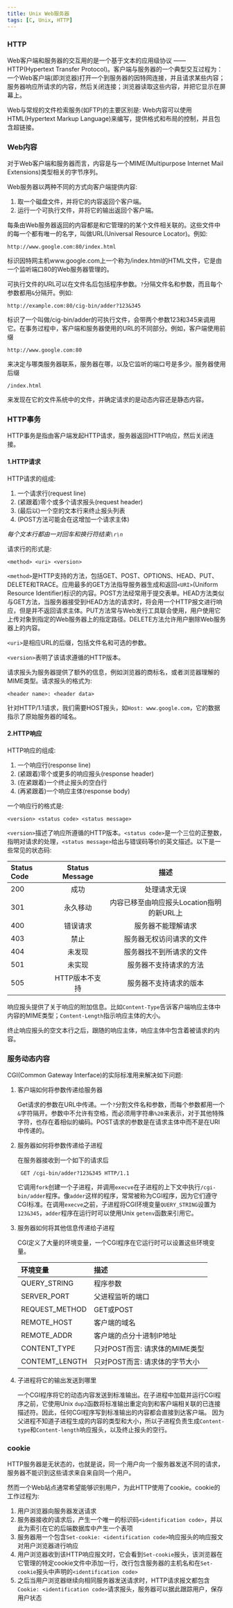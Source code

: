```yaml
---
title: Unix Web服务器
tags: [C, Unix, HTTP]
---
```


### HTTP

Web客户端和服务器的交互用的是一个基于文本的应用级协议 —— HTTP(Hypertext Transfer Protocol)。客户端与服务器的一个典型交互过程为：一个Web客户端(即浏览器)打开一个到服务器的因特网连接，并且请求某些内容；服务器响应所请求的内容，然后关闭连接；浏览器读取这些内容，并把它显示在屏幕上。

Web与常规的文件检索服务(如FTP)的主要区别是: Web内容可以使用HTML(Hypertext Markup Language)来编写，提供格式和布局的控制，并且包含超链接。

### Web内容

对于Web客户端和服务器而言，内容是与一个MIME(Multipurpose Internet Mail Extensions)类型相关的字节序列。

Web服务器以两种不同的方式向客户端提供内容:

1. 取一个磁盘文件，并将它的内容返回个客户端。
2. 运行一个可执行文件，并将它的输出返回个客户端。

每条由Web服务器返回的内容都是和它管理的的某个文件相关联的。这些文件中的每一个都有唯一的名字，叫做URL(Universal Resource Locator)。例如:

    http://www.google.com:80/index.html

标识因特网主机www.google.com上一个称为/index.html的HTML文件，它是由一个监听端口80的Web服务器管理的。

可执行文件的URL可以在文件名后包括程序参数。`?`分隔文件名和参数，而且每个参数都用`&`分隔开。例如:

    http://example.com:80/cig-bin/adder?123&345

标识了一个叫做/cig-bin/adder的可执行文件，会带两个参数123和345来调用它。在事务过程中，客户端和服务器使用的URL的不同部分。例如，客户端使用前缀

    http://www.google.com:80

来决定与哪类服务器联系，服务器在哪，以及它监听的端口号是多少。服务器使用后缀

    /index.html

来发现在它的文件系统中的文件，并确定请求的是动态内容还是静态内容。

### HTTP事务

HTTP事务是指由客户端发起HTTP请求，服务器返回HTTP响应，然后关闭连接。

#### 1.HTTP请求

HTTP请求的组成:

1. 一个请求行(request line)
2. (紧跟着)零个或多个请求报头(request header)
3. (最后以)一个空的文本行来终止报头列表
4. (POST方法可能会在这增加一个请求主体)

*每个文本行都由一对回车和换行符结束`\r\n`*

请求行的形式是:

    <method> <uri> <version>

`<method>`是HTTP支持的方法，包括GET、POST、OPTIONS、HEAD、PUT、DELETE和TRACE。应用最多的GET方法指导服务器生成和返回`<URI>`(Uniform Resource Identifier)标识的内容。POST方法经常用于提交表单。HEAD方法类似与GET方法，当服务器接受到HEAD方法的请求时，将会用一个HTTP报文进行响应，但是并不返回请求主体。PUT方法常与Web发行工具联合使用，用户使用它上传对象到指定的Web服务器上的指定路径。DELETE方法允许用户删除Web服务器上的内容。

`<uri>`是相应URL的后缀，包括文件名和可选的参数。

`<version>`表明了该请求遵循的HTTP版本。

请求报头为服务器提供了额外的信息，例如浏览器的商标名，或者浏览器理解的MIME类型。请求报头的格式为:

    <header name>: <header data>

针对HTTP/1.1请求，我们需要HOST报头，如`Host: www.google.com`，它的数据指示了原始服务器的域名。

#### 2.HTTP响应

HTTP响应的组成:

1. 一个响应行(response line)
2. (紧跟着)零个或更多的响应报头(response header)
4. (在紧跟着)一个终止报头的空白行
5. (再紧跟着)一个响应主体(response body)

一个响应行的格式是:

    <version> <status code> <status message>

`<version>`描述了响应所遵循的HTTP版本。`<status code>`是一个三位的正整数，指明对请求的处理，`<status message>`给出与错误码等价的英文描述。以下是一些常见的状态码:

|Status Code |Status Message | 描述                                    |
|:-----------|:-------------:|:---------------------------------------:|
|200         |成功           |处理请求无误                             |
|301         |永久移动       |内容已移至由响应报头Location指明的新URL上|
|400         |错误请求       |服务器不能理解请求                       |
|403         |禁止           |服务器无权访问请求的文件                 |
|404         |未发现         |服务器找不到所请求的文件                 |
|501         |未实现         |服务器不支持请求的方法                   |
|505         |HTTP版本不支持 |服务器不支持请求的版本                   |

响应报头提供了关于响应的附加信息。比如`Content-Type`告诉客户端响应主体中内容的MIME类型；`Content-Length`指示响应主体的大小。

终止响应报头的空文本行之后，跟随的响应主体，响应主体中包含着被请求的内容。

### 服务动态内容

CGI(Common Gateway Interface)的实际标准用来解决如下问题:

1. 客户端如何将参数传递给服务器

    Get请求的参数在URL中传递。一个`?`分割文件名和参数，而每个参数都用一个`&`字符隔开。参数中不允许有空格，而必须用字符串`%20`来表示，对于其他特殊字符，也存在着相似的编码。POST请求的参数是在请求主体中而不是在URI中传递的。

2. 服务器如何将参数传递给子进程

    在服务器接收到一个如下的请求后

        GET /cgi-bin/adder?123&345 HTTP/1.1

    它调用`fork`创建一个子进程，并调用`execve`在子进程的上下文中执行`/cgi-bin/adder`程序。像`adder`这样的程序，常常被称为CGI程序，因为它们遵守CGI标准。在调用`execve`之前，子进程将CGI环境变量`QUERY_STRING`设置为`123&345`，`adder`程序在运行时可以使用Unix `getenv`函数来引用它。

3. 服务器如何将其他信息传递给子进程

    CGI定义了大量的环境变量，一个CGI程序在它运行时可以设置这些环境变量。

    |环境变量       |描述                           |
    |:--------------|:------------------------------|
    |QUERY_STRING   |程序参数                       |
    |SERVER_PORT    |父进程监听的端口               |
    |REQUEST_METHOD |GET或POST                      |
    |REMOTE_HOST    |客户端的域名                   |
    |REMOTE_ADDR    |客户端的点分十进制IP地址       |
    |CONTENT_TYPE   |只对POST而言: 请求体的MIME类型 |
    |CONTEMT_LENGTH |只对POST而言: 请求体的字节大小 |

4. 子进程将它的输出发送到哪里

    一个CGI程序将它的动态内容发送到标准输出。在子进程中加载并运行CGI程序之前，它使用Unix `dup2`函数将标准输出重定向到和客户端相关联的已连接描述符。因此，任何CGI程序写到标准输出的内容都会直接到达客户端。
    因为父进程不知道子进程生成的内容的类型和大小，所以子进程负责生成`Content-type`和`Content-length`响应报头，以及终止报头的空行。

### cookie

HTTP服务器是无状态的，也就是说，同一个用户向一个服务器发送不同的请求，服务器不能识到这些请求来自来自同一个用户。

然而一个Web站点通常希望能够识别用户，为此HTTP使用了cookie。cookie的工作过程为:

1. 用户浏览器向服务器发送请求
2. 服务器接收的请求后，产生一个唯一的标识码`<identification code>`，并以此为索引在它的后端数据库中产生一个表项
3. 服务器用一个包含`Set-cookie: <identification code>`响应报头的响应报文对用户浏览器进行响应
4. 用户浏览器收到该HTTP响应报文时，它会看到`Set-cookie`报头，该浏览器在它管理的特定cookie文件中添加一行，改行包含服务器的主机名和在`Set-cookie`报头中声明的`<identification code>`
5. 之后当用户浏览器继续向相同服务器发送请求时，HTTP请求报文都包含`Cookie: <identification code>`请求报头，服务器可以据此跟踪用户，保存用户状态

